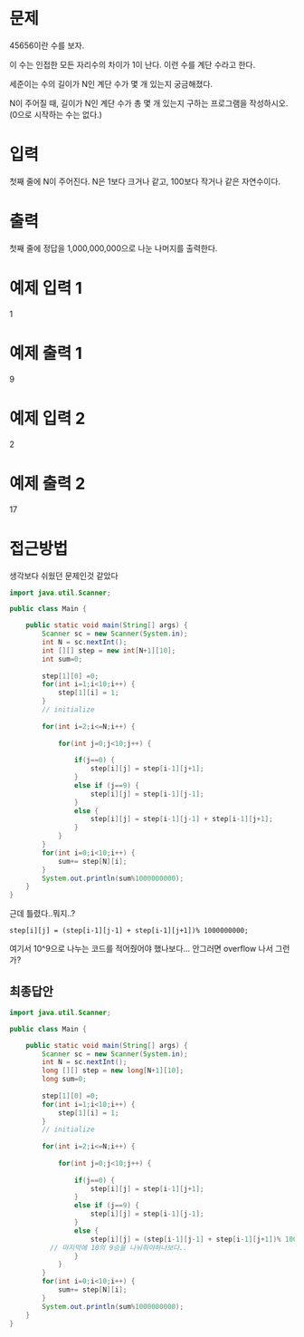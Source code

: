 # 문제
45656이란 수를 보자.

이 수는 인접한 모든 자리수의 차이가 1이 난다. 이런 수를 계단 수라고 한다.

세준이는 수의 길이가 N인 계단 수가 몇 개 있는지 궁금해졌다.

N이 주어질 때, 길이가 N인 계단 수가 총 몇 개 있는지 구하는 프로그램을 작성하시오. (0으로 시작하는 수는 없다.)

# 입력
첫째 줄에 N이 주어진다. N은 1보다 크거나 같고, 100보다 작거나 같은 자연수이다.

# 출력
첫째 줄에 정답을 1,000,000,000으로 나눈 나머지를 출력한다.

# 예제 입력 1 
1
# 예제 출력 1 
9
# 예제 입력 2 
2
# 예제 출력 2 
17

# 접근방법
생각보다 쉬웠던 문제인것 같았다

```java
import java.util.Scanner;

public class Main {

	public static void main(String[] args) {
		Scanner sc = new Scanner(System.in);
		int N = sc.nextInt();
		int [][] step = new int[N+1][10];
		int sum=0;
		
		step[1][0] =0;
		for(int i=1;i<10;i++) {
			step[1][i] = 1;
		}
		// initialize
		
		for(int i=2;i<=N;i++) {
			
			for(int j=0;j<10;j++) {
										
				if(j==0) {
					step[i][j] = step[i-1][j+1];
				}
				else if (j==9) {
					step[i][j] = step[i-1][j-1];
				}			
				else {
					step[i][j] = step[i-1][j-1] + step[i-1][j+1];
				}
			}			
		}	
		for(int i=0;i<10;i++) {
			sum+= step[N][i];
		}
		System.out.println(sum%1000000000);
	}
}

```

근데 틀렸다..뭐지..?
```
step[i][j] = (step[i-1][j-1] + step[i-1][j+1])% 1000000000;
```
여기서 10^9으로 나누는 코드를 적어줬어야 했나보다... 안그러면 overflow 나서 그런가? 

## 최종답안
```java
import java.util.Scanner;

public class Main {

	public static void main(String[] args) {
		Scanner sc = new Scanner(System.in);
		int N = sc.nextInt();
		long [][] step = new long[N+1][10];
		long sum=0;
		
		step[1][0] =0;
		for(int i=1;i<10;i++) {
			step[1][i] = 1;
		}
		// initialize
		
		for(int i=2;i<=N;i++) {
			
			for(int j=0;j<10;j++) {
										
				if(j==0) {
					step[i][j] = step[i-1][j+1];
				}
				else if (j==9) {
					step[i][j] = step[i-1][j-1];
				}			
				else {
					step[i][j] = (step[i-1][j-1] + step[i-1][j+1])% 1000000000;
          // 마지막에 10의 9승을 나눠줘야하나보다..
				}
			}			
		}	
		for(int i=0;i<10;i++) {
			sum+= step[N][i];
		}
		System.out.println(sum%1000000000);
	}
}
```
